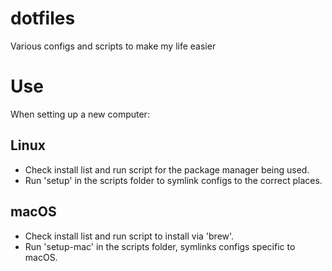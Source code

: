 # dotfiles
Various configs and scripts to make my life easier

# Use
When setting up a new computer:
## Linux
+ Check install list and run script for the package manager being used.
+ Run 'setup' in the scripts folder to symlink configs to the correct places.
## macOS
+ Check install list and run script to install via 'brew'.
+ Run 'setup-mac' in the scripts folder, symlinks configs specific to macOS.
